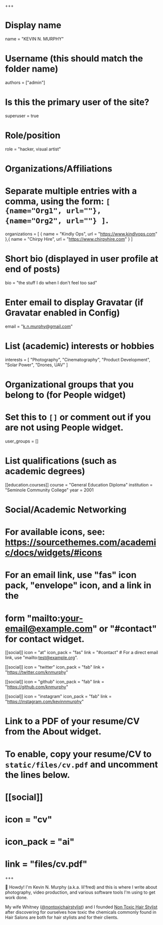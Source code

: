+++
# Display name
name = "KEVIN N. MURPHY"

# Username (this should match the folder name)
authors = ["admin"]

# Is this the primary user of the site?
superuser = true

# Role/position
role = "hacker, visual artist"

# Organizations/Affiliations
#   Separate multiple entries with a comma, using the form: `[ {name="Org1", url=""}, {name="Org2", url=""} ]`.
organizations = [ { name = "Kindly Ops", url = "https://www.kindlyops.com" },{ name = "Chirpy Hire", url = "https://www.chirpyhire.com" } ]

# Short bio (displayed in user profile at end of posts)
bio = "the stuff I do when I don't feel too sad"

# Enter email to display Gravatar (if Gravatar enabled in Config)
email = "k.n.murphy@gmail.com"

# List (academic) interests or hobbies
interests = [
  "Photography",
  "Cinematography",
  "Product Development",
  "Solar Power",
  "Drones, UAV"
]

# Organizational groups that you belong to (for People widget)
#   Set this to `[]` or comment out if you are not using People widget.
user_groups = []

# List qualifications (such as academic degrees)
[[education.courses]]
  course = "General Education Diploma"
  institution = "Seminole Community College"
  year = 2001



# Social/Academic Networking
# For available icons, see: https://sourcethemes.com/academic/docs/widgets/#icons
#   For an email link, use "fas" icon pack, "envelope" icon, and a link in the
#   form "mailto:your-email@example.com" or "#contact" for contact widget.

[[social]]
  icon = "at"
  icon_pack = "fas"
  link = "#contact"  # For a direct email link, use "mailto:test@example.org".

[[social]]
  icon = "twitter"
  icon_pack = "fab"
  link = "https://twitter.com/knmurphy"

[[social]]
  icon = "github"
  icon_pack = "fab"
  link = "https://github.com/knmurphy"

[[social]]
  icon = "instagram"
  icon_pack = "fab"
  link = "https://instagram.com/kevinnmurphy"

# Link to a PDF of your resume/CV from the About widget.
# To enable, copy your resume/CV to `static/files/cv.pdf` and uncomment the lines below.
# [[social]]
#   icon = "cv"
#   icon_pack = "ai"
#   link = "files/cv.pdf"

+++

:wave: Howdy! I'm Kevin N. Murphy (a.k.a. lil'fred) and this is where I write about photography, video production, and various software tools I'm using to get work done.

My wife Whitney ([@nontoxichairstylist](https://instagram.com/nontoxichairstylist)) and I founded [Non Toxic Hair Stylist](https://www.nontoxichairstylist.com/?ref="lilfredcool") after discovering for ourselves how toxic the chemicals commonly found in Hair Salons are both for hair stylists and for their clients.